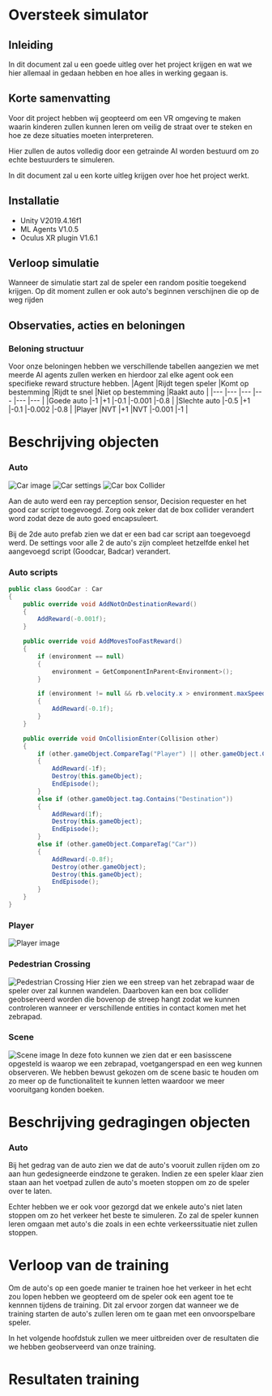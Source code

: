 # Oversteek simulator

## Inleiding
In dit document zal u een goede uitleg over het project krijgen en wat we hier allemaal in gedaan hebben en hoe alles in werking gegaan is. 

## Korte samenvatting
Voor dit project hebben wij geopteerd om een VR omgeving te maken waarin kinderen zullen kunnen leren om veilig de straat over te steken en hoe ze deze situaties moeten interpreteren.

Hier zullen de autos volledig door een getrainde AI worden bestuurd om zo echte bestuurders te simuleren.

In dit document zal u een korte uitleg krijgen over hoe het project werkt.

## Installatie
- Unity V2019.4.16f1
- ML Agents V1.0.5
- Oculus XR plugin V1.6.1

## Verloop simulatie
Wanneer de simulatie start zal de speler een random positie toegekend krijgen. 
Op dit moment zullen er ook auto's beginnen verschijnen die op de weg rijden 

## Observaties, acties en beloningen

### Beloning structuur
Voor onze beloningen hebben we verschillende tabellen aangezien we met meerde AI agents zullen werken en hierdoor zal elke agent ook een specifieke reward structure hebben.
|Agent          |Rijdt tegen speler   |Komt op bestemming   |Rijdt te snel   |Niet op bestemming   |Raakt auto          |
|---            |---                  |---                  |---             |---                  |---                 |
|Goede auto     |-1                   |+1                   |-0.1            |-0.001               |-0.8                |
|Slechte auto   |-0.5                 |+1                   |-0.1            |-0.002               |-0.8                |
|Player         |NVT                  |+1                   |NVT             |-0.001               |-1                  |

# Beschrijving objecten
### Auto
![Car image](md_images/carimage.png)
![Car settings](md_images/carSettings.png)
![Car box Collider](md_images/carBoxCollider.png)

Aan de auto werd een ray perception sensor, Decision requester en het good car script toegevoegd.
Zorg ook zeker dat de box collider verandert word zodat deze de auto goed encapsuleert.

Bij de 2de auto prefab zien we dat er een bad car script aan toegevoegd werd.
De settings voor alle 2 de auto's zijn compleet hetzelfde enkel het aangevoegd script (Goodcar, Badcar) verandert.
### Auto scripts
```C#
public class GoodCar : Car
{
    public override void AddNotOnDestinationReward()
    {
        AddReward(-0.001f);
    }

    public override void AddMovesTooFastReward()
    {
        if (environment == null)
        {
            environment = GetComponentInParent<Environment>();
        }

        if (environment != null && rb.velocity.x > environment.maxSpeed)
        {
            AddReward(-0.1f);
        }
    }

    public override void OnCollisionEnter(Collision other)
    {
        if (other.gameObject.CompareTag("Player") || other.gameObject.CompareTag("PlayerController"))
        {
            AddReward(-1f);
            Destroy(this.gameObject);
            EndEpisode();
        }
        else if (other.gameObject.tag.Contains("Destination"))
        {
            AddReward(1f);
            Destroy(this.gameObject);
            EndEpisode();
        }
        else if (other.gameObject.CompareTag("Car"))
        {
            AddReward(-0.8f);
            Destroy(other.gameObject);
            Destroy(this.gameObject);
            EndEpisode();
        }
    }
}
```
### Player
![Player image](md_images/playerModelImage.png)
### Pedestrian Crossing
![Pedestrian Crossing](md_images/stripeImage.png)
Hier zien we een streep van het zebrapad waar de speler over zal kunnen wandelen. Daarboven kan een box collider geobserveerd worden die bovenop de streep hangt zodat we kunnen controleren wanneer  er verschillende entities in contact komen met het zebrapad.

### Scene
![Scene image](md_images/sceneImage.png)
In deze foto kunnen we zien dat er een basisscene opgesteld is waarop we een zebrapad, voetgangerspad en een weg kunnen observeren. We hebben bewust gekozen om de scene basic te houden om zo meer op de functionaliteit te kunnen letten waardoor we meer vooruitgang konden boeken.
# Beschrijving gedragingen objecten
### Auto
Bij het gedrag van de auto zien we dat de auto's vooruit zullen rijden om zo aan hun gedesigneerde eindzone te geraken. Indien ze een speler klaar zien staan aan het voetpad zullen de auto's moeten stoppen om zo de speler over te laten. 

Echter hebben we er ook voor gezorgd dat we enkele auto's niet laten stoppen om zo het verkeer het beste te simuleren.
Zo zal de speler kunnen leren omgaan met auto's die zoals in een echte verkeerssituatie niet zullen stoppen.

# Verloop van de training
Om de auto's op een goede manier te trainen hoe het verkeer in het echt zou lopen hebben we geopteerd om de speler ook een agent toe te kennnen tijdens de training. 
Dit zal ervoor zorgen dat wanneer we de training starten de auto's zullen leren om te gaan met een onvoorspelbare speler. 

In het volgende hoofdstuk zullen we meer uitbreiden over de resultaten die we hebben geobserveerd van onze training.
# Resultaten training